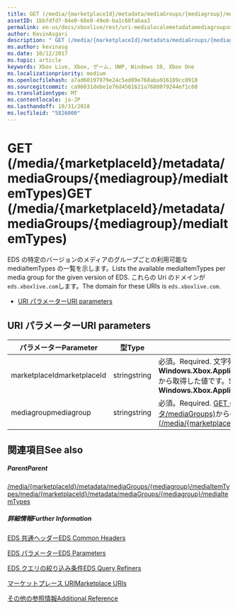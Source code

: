 ```yaml
---
title: GET (/media/{marketplaceId}/metadata/mediaGroups/{mediagroup}/mediaItemTypes)
assetID: 1bbfdfd7-84e0-68e0-49e8-ba1c60fabaa3
permalink: en-us/docs/xboxlive/rest/uri-medialocalemetadatamediagroupsmediaitemtypesget.html
author: KevinAsgari
description: " GET (/media/{marketplaceId}/metadata/mediaGroups/{mediagroup}/mediaItemTypes)"
ms.author: kevinasg
ms.date: 10/12/2017
ms.topic: article
keywords: Xbox Live, Xbox, ゲーム, UWP, Windows 10, Xbox One
ms.localizationpriority: medium
ms.openlocfilehash: a7ad60197979e24c5ed89e768aba916189cc0918
ms.sourcegitcommit: ca96031debe1e76d4501621a7680079244ef1c60
ms.translationtype: MT
ms.contentlocale: ja-JP
ms.lasthandoff: 10/31/2018
ms.locfileid: "5826000"
---
```

# <a name="get-mediamarketplaceidmetadatamediagroupsmediagroupmediaitemtypes"></a><span data-ttu-id="00d1b-104">GET (/media/{marketplaceId}/metadata/mediaGroups/{mediagroup}/mediaItemTypes)</span><span class="sxs-lookup"><span data-stu-id="00d1b-104">GET (/media/{marketplaceId}/metadata/mediaGroups/{mediagroup}/mediaItemTypes)</span></span>
<span data-ttu-id="00d1b-105">EDS の特定のバージョンのメディアのグループごとの利用可能な mediaItemTypes の一覧を示します。</span><span class="sxs-lookup"><span data-stu-id="00d1b-105">Lists the available mediaItemTypes per media group for the given version of EDS.</span></span> <span data-ttu-id="00d1b-106">これらの Uri のドメインが`eds.xboxlive.com`します。</span><span class="sxs-lookup"><span data-stu-id="00d1b-106">The domain for these URIs is `eds.xboxlive.com`.</span></span>
 
  * [<span data-ttu-id="00d1b-107">URI パラメーター</span><span class="sxs-lookup"><span data-stu-id="00d1b-107">URI parameters</span></span>](#ID4EV)
 
<a id="ID4EV"></a>

 
## <a name="uri-parameters"></a><span data-ttu-id="00d1b-108">URI パラメーター</span><span class="sxs-lookup"><span data-stu-id="00d1b-108">URI parameters</span></span>
 
| <span data-ttu-id="00d1b-109">パラメーター</span><span class="sxs-lookup"><span data-stu-id="00d1b-109">Parameter</span></span>| <span data-ttu-id="00d1b-110">型</span><span class="sxs-lookup"><span data-stu-id="00d1b-110">Type</span></span>| <span data-ttu-id="00d1b-111">説明</span><span class="sxs-lookup"><span data-stu-id="00d1b-111">Description</span></span>| 
| --- | --- | --- | 
| <span data-ttu-id="00d1b-112">marketplaceId</span><span class="sxs-lookup"><span data-stu-id="00d1b-112">marketplaceId</span></span>| <span data-ttu-id="00d1b-113">string</span><span class="sxs-lookup"><span data-stu-id="00d1b-113">string</span></span>| <span data-ttu-id="00d1b-114">必須。</span><span class="sxs-lookup"><span data-stu-id="00d1b-114">Required.</span></span> <span data-ttu-id="00d1b-115">文字列<b>Windows.Xbox.ApplicationModel.Store.Configuration.MarketplaceId</b>から取得した値です。</span><span class="sxs-lookup"><span data-stu-id="00d1b-115">String value obtained from the <b>Windows.Xbox.ApplicationModel.Store.Configuration.MarketplaceId</b>.</span></span>| 
| <span data-ttu-id="00d1b-116">mediagroup</span><span class="sxs-lookup"><span data-stu-id="00d1b-116">mediagroup</span></span>| <span data-ttu-id="00d1b-117">string</span><span class="sxs-lookup"><span data-stu-id="00d1b-117">string</span></span>| <span data-ttu-id="00d1b-118">必須。</span><span class="sxs-lookup"><span data-stu-id="00d1b-118">Required.</span></span> <span data-ttu-id="00d1b-119">[GET (/media/{marketplaceId} メタデータ/mediaGroups)](uri-medialocalemetadatamediagroupsget.md)からの値のいずれかです。</span><span class="sxs-lookup"><span data-stu-id="00d1b-119">One of the values from [GET (/media/{marketplaceId}/metadata/mediaGroups)](uri-medialocalemetadatamediagroupsget.md).</span></span>| 
  
<a id="ID4EAB"></a>

 
## <a name="see-also"></a><span data-ttu-id="00d1b-120">関連項目</span><span class="sxs-lookup"><span data-stu-id="00d1b-120">See also</span></span>
 
<a id="ID4ECB"></a>

 
##### <a name="parent"></a><span data-ttu-id="00d1b-121">Parent</span><span class="sxs-lookup"><span data-stu-id="00d1b-121">Parent</span></span> 

[<span data-ttu-id="00d1b-122">/media/{marketplaceId}/metadata/mediaGroups/{mediagroup}/mediaItemTypes</span><span class="sxs-lookup"><span data-stu-id="00d1b-122">/media/{marketplaceId}/metadata/mediaGroups/{mediagroup}/mediaItemTypes</span></span>](uri-medialocalemetadatamediagroupsmediaitemtypes.md)

  
<a id="ID4EMB"></a>

 
##### <a name="further-information"></a><span data-ttu-id="00d1b-123">詳細情報</span><span class="sxs-lookup"><span data-stu-id="00d1b-123">Further Information</span></span> 

[<span data-ttu-id="00d1b-124">EDS 共通ヘッダー</span><span class="sxs-lookup"><span data-stu-id="00d1b-124">EDS Common Headers</span></span>](../../additional/edscommonheaders.md)

 [<span data-ttu-id="00d1b-125">EDS パラメーター</span><span class="sxs-lookup"><span data-stu-id="00d1b-125">EDS Parameters</span></span>](../../additional/edsparameters.md)

 [<span data-ttu-id="00d1b-126">EDS クエリの絞り込み条件</span><span class="sxs-lookup"><span data-stu-id="00d1b-126">EDS Query Refiners</span></span>](../../additional/edsqueryrefiners.md)

 [<span data-ttu-id="00d1b-127">マーケットプレース URI</span><span class="sxs-lookup"><span data-stu-id="00d1b-127">Marketplace URIs</span></span>](atoc-reference-marketplace.md)

 [<span data-ttu-id="00d1b-128">その他の参照情報</span><span class="sxs-lookup"><span data-stu-id="00d1b-128">Additional Reference</span></span>](../../additional/atoc-xboxlivews-reference-additional.md)

   
